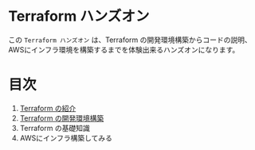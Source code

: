# Terraform ハンズオン

この `Terraform ハンズオン` は、Terraform の開発環境構築からコードの説明、AWSにインフラ環境を構築するまでを体験出来るハンズオンになります。

# 目次

1. [Terraform の紹介](/docs/01_Introduction_to_Infrastructure_as_Code_with_Terraform.md)
1. [Terraform の開発環境構築](/docs/02_Install_Terraform.md)
1. Terraform の基礎知識
1. AWSにインフラ構築してみる
